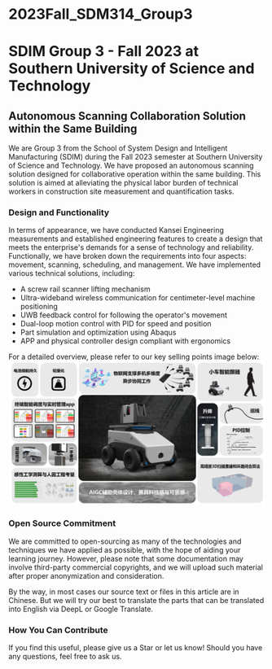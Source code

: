 # 2023Fall_SDM314_Group3

# SDIM Group 3 - Fall 2023 at Southern University of Science and Technology

## Autonomous Scanning Collaboration Solution within the Same Building

We are Group 3 from the School of System Design and Intelligent Manufacturing (SDIM) during the Fall 2023 semester at Southern University of Science and Technology. We have proposed an autonomous scanning solution designed for collaborative operation within the same building. This solution is aimed at alleviating the physical labor burden of technical workers in construction site measurement and quantification tasks.

### Design and Functionality

In terms of appearance, we have conducted Kansei Engineering measurements and established engineering features to create a design that meets the enterprise's demands for a sense of technology and reliability. Functionally, we have broken down the requirements into four aspects: movement, scanning, scheduling, and management. We have implemented various technical solutions, including:

- A screw rail scanner lifting mechanism
- Ultra-wideband wireless communication for centimeter-level machine positioning
- UWB feedback control for following the operator's movement
- Dual-loop motion control with PID for speed and position
- Part simulation and optimization using Abaqus
- APP and physical controller design compliant with ergonomics

For a detailed overview, please refer to our key selling points image below:
![Key Selling Points](UYCL360_KVandKSP.png)

### Open Source Commitment

We are committed to open-sourcing as many of the technologies and techniques we have applied as possible, with the hope of aiding your learning journey. 
However, please note that some documentation may involve third-party commercial copyrights, and we will upload such material after proper anonymization and consideration.

By the way, in most cases our source text or files in this article are in Chinese. But we will try our best to translate the parts that can be translated into English via DeepL or Google Translate.

### How You Can Contribute

If you find this useful, please give us a Star or let us know! Should you have any questions, feel free to ask us.

